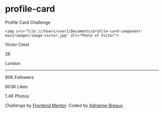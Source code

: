 # profile-card
Profile Card Challenge
<!DOCTYPE html>
<html lang="en">
<head>
  <meta charset="UTF-8">
  <meta name="viewport" content="width=device-width, initial-scale=1.0"> <!-- displays site properly based on user's device -->

  <link rel="icon" type="image/png" sizes="32x32" href="./images/favicon-32x32.png">
  
  <title>Frontend Mentor | Profile card component</title>

  <!-- Feel free to remove these styles or customise in your own stylesheet 👍 -->
  <link rel="stylesheet" href="styles.css">
  <link rel="preconnect" href="https://fonts.gstatic.com">
  <link href="https://fonts.googleapis.com/css2?family=Kumbh+Sans:wght@400;700&display=swap" rel="stylesheet">
</head>
<body>

    <img src="file:///Users/user1/Documents/profile-card-component-main/images/image-victor.jpg" alt="Photo of Victor">


<div>

<div class="name">
  Victor Crest
</div>

  26

 <div class="location">
   London
 </div>
<hr>
<div class="stats">
  80K
  Followers

  803K
  Likes

  1.4K
  Photos
</div>

</div>
  <div class="attribution">
    Challenge by <a href="https://www.frontendmentor.io?ref=challenge" target="_blank">Frontend Mentor</a>. 
    Coded by <a href="#">Adrianne Breaux</a>.
  </div>
</body>
</html>
